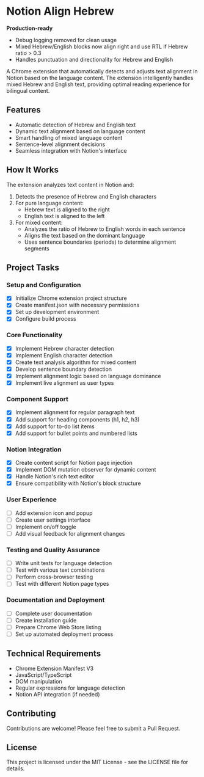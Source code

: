 # Notion Align Hebrew

**Production-ready**

- Debug logging removed for clean usage
- Mixed Hebrew/English blocks now align right and use RTL if Hebrew ratio > 0.3
- Handles punctuation and directionality for Hebrew and English

A Chrome extension that automatically detects and adjusts text alignment in Notion based on the language content. The extension intelligently handles mixed Hebrew and English text, providing optimal reading experience for bilingual content.

## Features

- Automatic detection of Hebrew and English text
- Dynamic text alignment based on language content
- Smart handling of mixed language content
- Sentence-level alignment decisions
- Seamless integration with Notion's interface

## How It Works

The extension analyzes text content in Notion and:
1. Detects the presence of Hebrew and English characters
2. For pure language content:
   - Hebrew text is aligned to the right
   - English text is aligned to the left
3. For mixed content:
   - Analyzes the ratio of Hebrew to English words in each sentence
   - Aligns the text based on the dominant language
   - Uses sentence boundaries (periods) to determine alignment segments

## Project Tasks

### Setup and Configuration
- [x] Initialize Chrome extension project structure
- [x] Create manifest.json with necessary permissions
- [x] Set up development environment
- [x] Configure build process

### Core Functionality
- [x] Implement Hebrew character detection
- [x] Implement English character detection
- [x] Create text analysis algorithm for mixed content
- [x] Develop sentence boundary detection
- [x] Implement alignment logic based on language dominance
- [x] Implement live alignment as user types

### Component Support
- [x] Implement alignment for regular paragraph text
- [x] Add support for heading components (h1, h2, h3)
- [x] Add support for to-do list items
- [x] Add support for bullet points and numbered lists

### Notion Integration
- [x] Create content script for Notion page injection
- [x] Implement DOM mutation observer for dynamic content
- [x] Handle Notion's rich text editor
- [x] Ensure compatibility with Notion's block structure

### User Experience
- [ ] Add extension icon and popup
- [ ] Create user settings interface
- [ ] Implement on/off toggle
- [ ] Add visual feedback for alignment changes

### Testing and Quality Assurance
- [ ] Write unit tests for language detection
- [ ] Test with various text combinations
- [ ] Perform cross-browser testing
- [ ] Test with different Notion page types

### Documentation and Deployment
- [ ] Complete user documentation
- [ ] Create installation guide
- [ ] Prepare Chrome Web Store listing
- [ ] Set up automated deployment process

## Technical Requirements

- Chrome Extension Manifest V3
- JavaScript/TypeScript
- DOM manipulation
- Regular expressions for language detection
- Notion API integration (if needed)

## Contributing

Contributions are welcome! Please feel free to submit a Pull Request.

## License

This project is licensed under the MIT License - see the LICENSE file for details. 